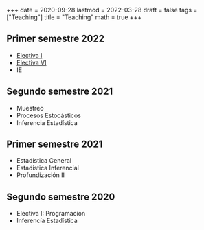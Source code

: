 +++
date      = 2020-09-28
lastmod   = 2022-03-28
draft     = false
tags      = ["Teaching"]
title     = "Teaching"
math      = true
+++

## Primer semestre 2022
* [Electiva I](https://alexrojas.netlify.app/publication/prog/)
* [Electiva VI](https://alexrojas.netlify.app/publication/ad/)
* IE

## Segundo semestre 2021
* Muestreo
* Procesos Estocásticos
* Inferencia Estadística


## Primer semestre 2021
* Estadística General
* Estadística Inferencial
* Profundización II

## Segundo semestre 2020
* Electiva I: Programación
* Inferencía Estadística
